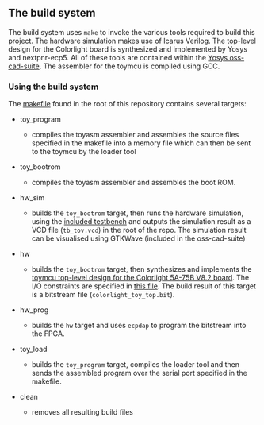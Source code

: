 ## The build system

The build system uses `make` to invoke the various tools required to build this project. The hardware simulation makes use of Icarus Verilog. The top-level design for the Colorlight board is synthesized and implemented by Yosys and nextpnr-ecp5. All of these tools are contained within the [Yosys oss-cad-suite](https://github.com/YosysHQ/oss-cad-suite-build). The assembler for the toymcu is compiled using GCC.

### Using the build system

The [makefile](/Makefile) found in the root of this repository contains several targets:
- toy_program
    - compiles the toyasm assembler and assembles the source files specified in the makefile into a memory file which can then be sent to the toymcu by the loader tool 

- toy_bootrom
    - compiles the toyasm assembler and assembles the boot ROM.

- hw_sim
    - builds the `toy_bootrom` target, then runs the hardware simulation, using the [included testbench](/hw/tb/tb_toy.v) and outputs the simulation result as a VCD file (`tb_tov.vcd`) in the root of the repo. The simulation result can be visualised using GTKWave (included in the oss-cad-suite)

- hw
    - builds the `toy_bootrom` target, then synthesizes and implements the [toymcu top-level design for the Colorlight 5A-75B V8.2 board](/hw/colorlight_top/colorlight_toy_top.v). The I/O constraints are specified in [this file](/hw/constraints/colorlight_toy_top.lpf). The build result of this target is a bitstream file (`colorlight_toy_top.bit`).

- hw_prog
    - builds the `hw` target and uses `ecpdap` to program the bitstream into the FPGA.

- toy_load
    - builds the `toy_program` target, compiles the loader tool and then sends the assembled program over the serial port specified in the makefile.

- clean
    - removes all resulting build files
    